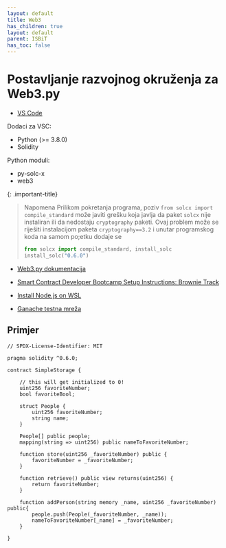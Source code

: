 ```yaml
---
layout: default
title: Web3
has_children: true
layout: default
parent: ISBiT
has_toc: false
---
```


# Postavljanje razvojnog okruženja za Web3.py 

- [VS Code](https://code.visualstudio.com/download)

Dodaci za VSC:

- Python (>= 3.8.0)
- Solidity

Python moduli:

- py-solc-x
- web3

{: .important-title}
> Napomena
> Prilikom pokretanja programa, poziv `from solcx import compile_standard` može javiti grešku koja javlja da paket `solcx` nije instaliran ili da nedostaju `cryptography` paketi.
> Ovaj problem može se riješiti instalacijom paketa `cryptography==3.2` i unutar programskog koda na samom po;etku dodaje se 
> ```python
> from solcx import compile_standard, install_solc
> install_solc("0.6.0")
> ```

- [Web3.py dokumentacija](https://web3py.readthedocs.io/en/v5/)
- [Smart Contract Developer Bootcamp Setup Instructions: Brownie Track](https://chain.link/bootcamp/brownie-setup-instructions)

- [Install Node.js on WSL](https://learn.microsoft.com/en-us/windows/dev-environment/javascript/nodejs-on-wsl)
- [Ganache testna mreža](https://github.com/trufflesuite/ganache)

## Primjer

```solidity
// SPDX-License-Identifier: MIT

pragma solidity ^0.6.0;

contract SimpleStorage {
    
    // this will get initialized to 0!
    uint256 favoriteNumber;
    bool favoriteBool;
    
    struct People {
        uint256 favoriteNumber;
        string name;
    }
    
    People[] public people;
    mapping(string => uint256) public nameToFavoriteNumber;
    
    function store(uint256 _favoriteNumber) public {
        favoriteNumber = _favoriteNumber;
    }
    
    function retrieve() public view returns(uint256) {
        return favoriteNumber;
    }
    
    function addPerson(string memory _name, uint256 _favoriteNumber) public{
        people.push(People(_favoriteNumber, _name));
        nameToFavoriteNumber[_name] = _favoriteNumber;
    }    
    
}
```




